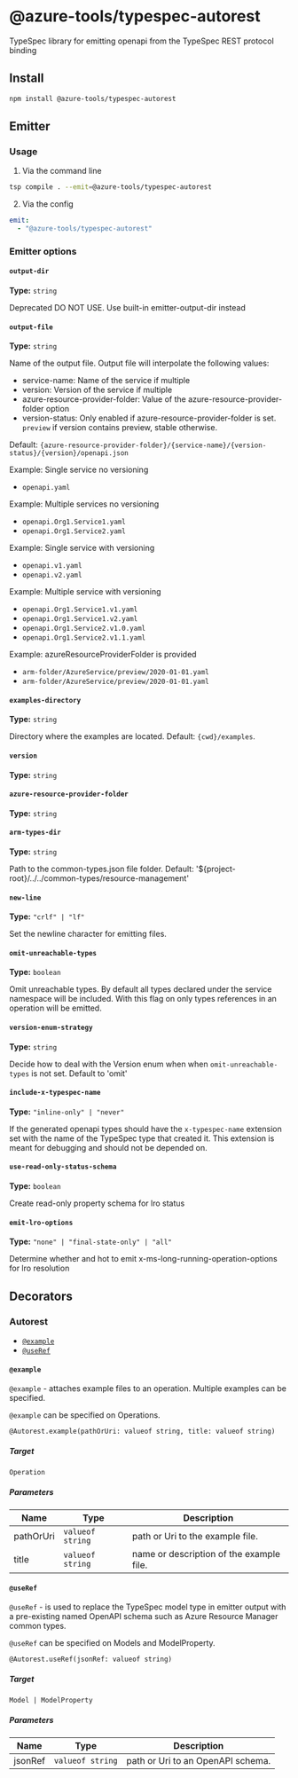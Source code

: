 # @azure-tools/typespec-autorest

TypeSpec library for emitting openapi from the TypeSpec REST protocol binding

## Install

```bash
npm install @azure-tools/typespec-autorest
```

## Emitter

### Usage

1. Via the command line

```bash
tsp compile . --emit=@azure-tools/typespec-autorest
```

2. Via the config

```yaml
emit:
  - "@azure-tools/typespec-autorest"
```

### Emitter options

#### `output-dir`

**Type:** `string`

Deprecated DO NOT USE. Use built-in emitter-output-dir instead

#### `output-file`

**Type:** `string`

Name of the output file.
Output file will interpolate the following values:

- service-name: Name of the service if multiple
- version: Version of the service if multiple
- azure-resource-provider-folder: Value of the azure-resource-provider-folder option
- version-status: Only enabled if azure-resource-provider-folder is set. `preview` if version contains preview, stable otherwise.

Default: `{azure-resource-provider-folder}/{service-name}/{version-status}/{version}/openapi.json`

Example: Single service no versioning

- `openapi.yaml`

Example: Multiple services no versioning

- `openapi.Org1.Service1.yaml`
- `openapi.Org1.Service2.yaml`

Example: Single service with versioning

- `openapi.v1.yaml`
- `openapi.v2.yaml`

Example: Multiple service with versioning

- `openapi.Org1.Service1.v1.yaml`
- `openapi.Org1.Service1.v2.yaml`
- `openapi.Org1.Service2.v1.0.yaml`
- `openapi.Org1.Service2.v1.1.yaml`

Example: azureResourceProviderFolder is provided

- `arm-folder/AzureService/preview/2020-01-01.yaml`
- `arm-folder/AzureService/preview/2020-01-01.yaml`

#### `examples-directory`

**Type:** `string`

Directory where the examples are located. Default: `{cwd}/examples`.

#### `version`

**Type:** `string`

#### `azure-resource-provider-folder`

**Type:** `string`

#### `arm-types-dir`

**Type:** `string`

Path to the common-types.json file folder. Default: '${project-root}/../../common-types/resource-management'

#### `new-line`

**Type:** `"crlf" | "lf"`

Set the newline character for emitting files.

#### `omit-unreachable-types`

**Type:** `boolean`

Omit unreachable types. By default all types declared under the service namespace will be included. With this flag on only types references in an operation will be emitted.

#### `version-enum-strategy`

**Type:** `string`

Decide how to deal with the Version enum when when `omit-unreachable-types` is not set. Default to 'omit'

#### `include-x-typespec-name`

**Type:** `"inline-only" | "never"`

If the generated openapi types should have the `x-typespec-name` extension set with the name of the TypeSpec type that created it.
This extension is meant for debugging and should not be depended on.

#### `use-read-only-status-schema`

**Type:** `boolean`

Create read-only property schema for lro status

#### `emit-lro-options`

**Type:** `"none" | "final-state-only" | "all"`

Determine whether and hot to emit x-ms-long-running-operation-options for lro resolution

## Decorators

### Autorest

- [`@example`](#@example)
- [`@useRef`](#@useref)

#### `@example`

`@example` - attaches example files to an operation. Multiple examples can be specified.

`@example` can be specified on Operations.

```typespec
@Autorest.example(pathOrUri: valueof string, title: valueof string)
```

##### Target

`Operation`

##### Parameters

| Name      | Type             | Description                              |
| --------- | ---------------- | ---------------------------------------- |
| pathOrUri | `valueof string` | path or Uri to the example file.         |
| title     | `valueof string` | name or description of the example file. |

#### `@useRef`

`@useRef` - is used to replace the TypeSpec model type in emitter output with a pre-existing named OpenAPI schema such as Azure Resource Manager common types.

`@useRef` can be specified on Models and ModelProperty.

```typespec
@Autorest.useRef(jsonRef: valueof string)
```

##### Target

`Model | ModelProperty`

##### Parameters

| Name    | Type             | Description                       |
| ------- | ---------------- | --------------------------------- |
| jsonRef | `valueof string` | path or Uri to an OpenAPI schema. |

